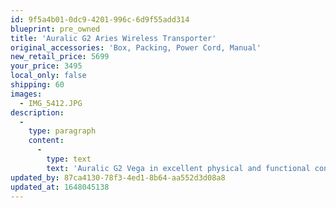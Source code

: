 ```yaml
---
id: 9f5a4b01-0dc9-4201-996c-6d9f55add314
blueprint: pre_owned
title: 'Auralic G2 Aries Wireless Transporter'
original_accessories: 'Box, Packing, Power Cord, Manual'
new_retail_price: 5699
your_price: 3495
local_only: false
shipping: 60
images:
  - IMG_5412.JPG
description:
  -
    type: paragraph
    content:
      -
        type: text
        text: 'Auralic G2 Vega in excellent physical and functional condition with original box, packing and accessories. Unit sold new for $5,699.00'
updated_by: 87ca4130-78f3-4ed1-8b64-aa552d3d08a8
updated_at: 1648045138
---
```

